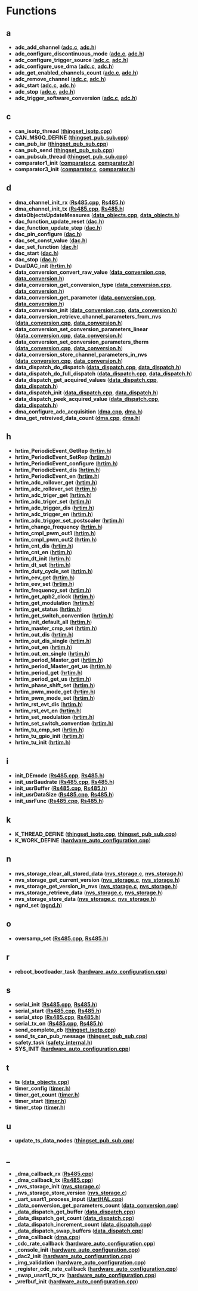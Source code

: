 
# Functions



## a

* **adc\_add\_channel** ([**adc.c**](adc_8c.md), [**adc.h**](adc_8h.md))
* **adc\_configure\_discontinuous\_mode** ([**adc.c**](adc_8c.md), [**adc.h**](adc_8h.md))
* **adc\_configure\_trigger\_source** ([**adc.c**](adc_8c.md), [**adc.h**](adc_8h.md))
* **adc\_configure\_use\_dma** ([**adc.c**](adc_8c.md), [**adc.h**](adc_8h.md))
* **adc\_get\_enabled\_channels\_count** ([**adc.c**](adc_8c.md), [**adc.h**](adc_8h.md))
* **adc\_remove\_channel** ([**adc.c**](adc_8c.md), [**adc.h**](adc_8h.md))
* **adc\_start** ([**adc.c**](adc_8c.md), [**adc.h**](adc_8h.md))
* **adc\_stop** ([**adc.c**](adc_8c.md), [**adc.h**](adc_8h.md))
* **adc\_trigger\_software\_conversion** ([**adc.c**](adc_8c.md), [**adc.h**](adc_8h.md))


## c

* **can\_isotp\_thread** ([**thingset\_isotp.cpp**](thingset__isotp_8cpp.md))
* **CAN\_MSGQ\_DEFINE** ([**thingset\_pub\_sub.cpp**](thingset__pub__sub_8cpp.md))
* **can\_pub\_isr** ([**thingset\_pub\_sub.cpp**](thingset__pub__sub_8cpp.md))
* **can\_pub\_send** ([**thingset\_pub\_sub.cpp**](thingset__pub__sub_8cpp.md))
* **can\_pubsub\_thread** ([**thingset\_pub\_sub.cpp**](thingset__pub__sub_8cpp.md))
* **comparator1\_init** ([**comparator.c**](comparator_8c.md), [**comparator.h**](comparator_8h.md))
* **comparator3\_init** ([**comparator.c**](comparator_8c.md), [**comparator.h**](comparator_8h.md))


## d

* **dma\_channel\_init\_rx** ([**Rs485.cpp**](Rs485_8cpp.md), [**Rs485.h**](Rs485_8h.md))
* **dma\_channel\_init\_tx** ([**Rs485.cpp**](Rs485_8cpp.md), [**Rs485.h**](Rs485_8h.md))
* **dataObjectsUpdateMeasures** ([**data\_objects.cpp**](data__objects_8cpp.md), [**data\_objects.h**](data__objects_8h.md))
* **dac\_function\_update\_reset** ([**dac.h**](dac_8h.md))
* **dac\_function\_update\_step** ([**dac.h**](dac_8h.md))
* **dac\_pin\_configure** ([**dac.h**](dac_8h.md))
* **dac\_set\_const\_value** ([**dac.h**](dac_8h.md))
* **dac\_set\_function** ([**dac.h**](dac_8h.md))
* **dac\_start** ([**dac.h**](dac_8h.md))
* **dac\_stop** ([**dac.h**](dac_8h.md))
* **DualDAC\_init** ([**hrtim.h**](hrtim_8h.md))
* **data\_conversion\_convert\_raw\_value** ([**data\_conversion.cpp**](data__conversion_8cpp.md), [**data\_conversion.h**](data__conversion_8h.md))
* **data\_conversion\_get\_conversion\_type** ([**data\_conversion.cpp**](data__conversion_8cpp.md), [**data\_conversion.h**](data__conversion_8h.md))
* **data\_conversion\_get\_parameter** ([**data\_conversion.cpp**](data__conversion_8cpp.md), [**data\_conversion.h**](data__conversion_8h.md))
* **data\_conversion\_init** ([**data\_conversion.cpp**](data__conversion_8cpp.md), [**data\_conversion.h**](data__conversion_8h.md))
* **data\_conversion\_retrieve\_channel\_parameters\_from\_nvs** ([**data\_conversion.cpp**](data__conversion_8cpp.md), [**data\_conversion.h**](data__conversion_8h.md))
* **data\_conversion\_set\_conversion\_parameters\_linear** ([**data\_conversion.cpp**](data__conversion_8cpp.md), [**data\_conversion.h**](data__conversion_8h.md))
* **data\_conversion\_set\_conversion\_parameters\_therm** ([**data\_conversion.cpp**](data__conversion_8cpp.md), [**data\_conversion.h**](data__conversion_8h.md))
* **data\_conversion\_store\_channel\_parameters\_in\_nvs** ([**data\_conversion.cpp**](data__conversion_8cpp.md), [**data\_conversion.h**](data__conversion_8h.md))
* **data\_dispatch\_do\_dispatch** ([**data\_dispatch.cpp**](data__dispatch_8cpp.md), [**data\_dispatch.h**](data__dispatch_8h.md))
* **data\_dispatch\_do\_full\_dispatch** ([**data\_dispatch.cpp**](data__dispatch_8cpp.md), [**data\_dispatch.h**](data__dispatch_8h.md))
* **data\_dispatch\_get\_acquired\_values** ([**data\_dispatch.cpp**](data__dispatch_8cpp.md), [**data\_dispatch.h**](data__dispatch_8h.md))
* **data\_dispatch\_init** ([**data\_dispatch.cpp**](data__dispatch_8cpp.md), [**data\_dispatch.h**](data__dispatch_8h.md))
* **data\_dispatch\_peek\_acquired\_value** ([**data\_dispatch.cpp**](data__dispatch_8cpp.md), [**data\_dispatch.h**](data__dispatch_8h.md))
* **dma\_configure\_adc\_acquisition** ([**dma.cpp**](dma_8cpp.md), [**dma.h**](dma_8h.md))
* **dma\_get\_retreived\_data\_count** ([**dma.cpp**](dma_8cpp.md), [**dma.h**](dma_8h.md))


## h

* **hrtim\_PeriodicEvent\_GetRep** ([**hrtim.h**](hrtim_8h.md))
* **hrtim\_PeriodicEvent\_SetRep** ([**hrtim.h**](hrtim_8h.md))
* **hrtim\_PeriodicEvent\_configure** ([**hrtim.h**](hrtim_8h.md))
* **hrtim\_PeriodicEvent\_dis** ([**hrtim.h**](hrtim_8h.md))
* **hrtim\_PeriodicEvent\_en** ([**hrtim.h**](hrtim_8h.md))
* **hrtim\_adc\_rollover\_get** ([**hrtim.h**](hrtim_8h.md))
* **hrtim\_adc\_rollover\_set** ([**hrtim.h**](hrtim_8h.md))
* **hrtim\_adc\_triger\_get** ([**hrtim.h**](hrtim_8h.md))
* **hrtim\_adc\_triger\_set** ([**hrtim.h**](hrtim_8h.md))
* **hrtim\_adc\_trigger\_dis** ([**hrtim.h**](hrtim_8h.md))
* **hrtim\_adc\_trigger\_en** ([**hrtim.h**](hrtim_8h.md))
* **hrtim\_adc\_trigger\_set\_postscaler** ([**hrtim.h**](hrtim_8h.md))
* **hrtim\_change\_frequency** ([**hrtim.h**](hrtim_8h.md))
* **hrtim\_cmpl\_pwm\_out1** ([**hrtim.h**](hrtim_8h.md))
* **hrtim\_cmpl\_pwm\_out2** ([**hrtim.h**](hrtim_8h.md))
* **hrtim\_cnt\_dis** ([**hrtim.h**](hrtim_8h.md))
* **hrtim\_cnt\_en** ([**hrtim.h**](hrtim_8h.md))
* **hrtim\_dt\_init** ([**hrtim.h**](hrtim_8h.md))
* **hrtim\_dt\_set** ([**hrtim.h**](hrtim_8h.md))
* **hrtim\_duty\_cycle\_set** ([**hrtim.h**](hrtim_8h.md))
* **hrtim\_eev\_get** ([**hrtim.h**](hrtim_8h.md))
* **hrtim\_eev\_set** ([**hrtim.h**](hrtim_8h.md))
* **hrtim\_frequency\_set** ([**hrtim.h**](hrtim_8h.md))
* **hrtim\_get\_apb2\_clock** ([**hrtim.h**](hrtim_8h.md))
* **hrtim\_get\_modulation** ([**hrtim.h**](hrtim_8h.md))
* **hrtim\_get\_status** ([**hrtim.h**](hrtim_8h.md))
* **hrtim\_get\_switch\_convention** ([**hrtim.h**](hrtim_8h.md))
* **hrtim\_init\_default\_all** ([**hrtim.h**](hrtim_8h.md))
* **hrtim\_master\_cmp\_set** ([**hrtim.h**](hrtim_8h.md))
* **hrtim\_out\_dis** ([**hrtim.h**](hrtim_8h.md))
* **hrtim\_out\_dis\_single** ([**hrtim.h**](hrtim_8h.md))
* **hrtim\_out\_en** ([**hrtim.h**](hrtim_8h.md))
* **hrtim\_out\_en\_single** ([**hrtim.h**](hrtim_8h.md))
* **hrtim\_period\_Master\_get** ([**hrtim.h**](hrtim_8h.md))
* **hrtim\_period\_Master\_get\_us** ([**hrtim.h**](hrtim_8h.md))
* **hrtim\_period\_get** ([**hrtim.h**](hrtim_8h.md))
* **hrtim\_period\_get\_us** ([**hrtim.h**](hrtim_8h.md))
* **hrtim\_phase\_shift\_set** ([**hrtim.h**](hrtim_8h.md))
* **hrtim\_pwm\_mode\_get** ([**hrtim.h**](hrtim_8h.md))
* **hrtim\_pwm\_mode\_set** ([**hrtim.h**](hrtim_8h.md))
* **hrtim\_rst\_evt\_dis** ([**hrtim.h**](hrtim_8h.md))
* **hrtim\_rst\_evt\_en** ([**hrtim.h**](hrtim_8h.md))
* **hrtim\_set\_modulation** ([**hrtim.h**](hrtim_8h.md))
* **hrtim\_set\_switch\_convention** ([**hrtim.h**](hrtim_8h.md))
* **hrtim\_tu\_cmp\_set** ([**hrtim.h**](hrtim_8h.md))
* **hrtim\_tu\_gpio\_init** ([**hrtim.h**](hrtim_8h.md))
* **hrtim\_tu\_init** ([**hrtim.h**](hrtim_8h.md))


## i

* **init\_DEmode** ([**Rs485.cpp**](Rs485_8cpp.md), [**Rs485.h**](Rs485_8h.md))
* **init\_usrBaudrate** ([**Rs485.cpp**](Rs485_8cpp.md), [**Rs485.h**](Rs485_8h.md))
* **init\_usrBuffer** ([**Rs485.cpp**](Rs485_8cpp.md), [**Rs485.h**](Rs485_8h.md))
* **init\_usrDataSize** ([**Rs485.cpp**](Rs485_8cpp.md), [**Rs485.h**](Rs485_8h.md))
* **init\_usrFunc** ([**Rs485.cpp**](Rs485_8cpp.md), [**Rs485.h**](Rs485_8h.md))


## k

* **K\_THREAD\_DEFINE** ([**thingset\_isotp.cpp**](thingset__isotp_8cpp.md), [**thingset\_pub\_sub.cpp**](thingset__pub__sub_8cpp.md))
* **K\_WORK\_DEFINE** ([**hardware\_auto\_configuration.cpp**](hardware__auto__configuration_8cpp.md))


## n

* **nvs\_storage\_clear\_all\_stored\_data** ([**nvs\_storage.c**](nvs__storage_8c.md), [**nvs\_storage.h**](nvs__storage_8h.md))
* **nvs\_storage\_get\_current\_version** ([**nvs\_storage.c**](nvs__storage_8c.md), [**nvs\_storage.h**](nvs__storage_8h.md))
* **nvs\_storage\_get\_version\_in\_nvs** ([**nvs\_storage.c**](nvs__storage_8c.md), [**nvs\_storage.h**](nvs__storage_8h.md))
* **nvs\_storage\_retrieve\_data** ([**nvs\_storage.c**](nvs__storage_8c.md), [**nvs\_storage.h**](nvs__storage_8h.md))
* **nvs\_storage\_store\_data** ([**nvs\_storage.c**](nvs__storage_8c.md), [**nvs\_storage.h**](nvs__storage_8h.md))
* **ngnd\_set** ([**ngnd.h**](ngnd_8h.md))


## o

* **oversamp\_set** ([**Rs485.cpp**](Rs485_8cpp.md), [**Rs485.h**](Rs485_8h.md))


## r

* **reboot\_bootloader\_task** ([**hardware\_auto\_configuration.cpp**](hardware__auto__configuration_8cpp.md))


## s

* **serial\_init** ([**Rs485.cpp**](Rs485_8cpp.md), [**Rs485.h**](Rs485_8h.md))
* **serial\_start** ([**Rs485.cpp**](Rs485_8cpp.md), [**Rs485.h**](Rs485_8h.md))
* **serial\_stop** ([**Rs485.cpp**](Rs485_8cpp.md), [**Rs485.h**](Rs485_8h.md))
* **serial\_tx\_on** ([**Rs485.cpp**](Rs485_8cpp.md), [**Rs485.h**](Rs485_8h.md))
* **send\_complete\_cb** ([**thingset\_isotp.cpp**](thingset__isotp_8cpp.md))
* **send\_ts\_can\_pub\_message** ([**thingset\_pub\_sub.cpp**](thingset__pub__sub_8cpp.md))
* **safety\_task** ([**safety\_internal.h**](safety__internal_8h.md))
* **SYS\_INIT** ([**hardware\_auto\_configuration.cpp**](hardware__auto__configuration_8cpp.md))


## t

* **ts** ([**data\_objects.cpp**](data__objects_8cpp.md))
* **timer\_config** ([**timer.h**](timer_8h.md))
* **timer\_get\_count** ([**timer.h**](timer_8h.md))
* **timer\_start** ([**timer.h**](timer_8h.md))
* **timer\_stop** ([**timer.h**](timer_8h.md))


## u

* **update\_ts\_data\_nodes** ([**thingset\_pub\_sub.cpp**](thingset__pub__sub_8cpp.md))


## _

* **\_dma\_callback\_rx** ([**Rs485.cpp**](Rs485_8cpp.md))
* **\_dma\_callback\_tx** ([**Rs485.cpp**](Rs485_8cpp.md))
* **\_nvs\_storage\_init** ([**nvs\_storage.c**](nvs__storage_8c.md))
* **\_nvs\_storage\_store\_version** ([**nvs\_storage.c**](nvs__storage_8c.md))
* **\_uart\_usart1\_process\_input** ([**UartHAL.cpp**](UartHAL_8cpp.md))
* **\_data\_conversion\_get\_parameters\_count** ([**data\_conversion.cpp**](data__conversion_8cpp.md))
* **\_data\_dispatch\_get\_buffer** ([**data\_dispatch.cpp**](data__dispatch_8cpp.md))
* **\_data\_dispatch\_get\_count** ([**data\_dispatch.cpp**](data__dispatch_8cpp.md))
* **\_data\_dispatch\_increment\_count** ([**data\_dispatch.cpp**](data__dispatch_8cpp.md))
* **\_data\_dispatch\_swap\_buffers** ([**data\_dispatch.cpp**](data__dispatch_8cpp.md))
* **\_dma\_callback** ([**dma.cpp**](dma_8cpp.md))
* **\_cdc\_rate\_callback** ([**hardware\_auto\_configuration.cpp**](hardware__auto__configuration_8cpp.md))
* **\_console\_init** ([**hardware\_auto\_configuration.cpp**](hardware__auto__configuration_8cpp.md))
* **\_dac2\_init** ([**hardware\_auto\_configuration.cpp**](hardware__auto__configuration_8cpp.md))
* **\_img\_validation** ([**hardware\_auto\_configuration.cpp**](hardware__auto__configuration_8cpp.md))
* **\_register\_cdc\_rate\_callback** ([**hardware\_auto\_configuration.cpp**](hardware__auto__configuration_8cpp.md))
* **\_swap\_usart1\_tx\_rx** ([**hardware\_auto\_configuration.cpp**](hardware__auto__configuration_8cpp.md))
* **\_vrefbuf\_init** ([**hardware\_auto\_configuration.cpp**](hardware__auto__configuration_8cpp.md))




